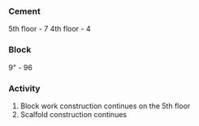 ### Cement 
5th floor - 7
4th floor - 4


###  Block 
9" - 96


### Activity 
1. Block work construction continues on the 5th floor
2. Scalfold construction continues 